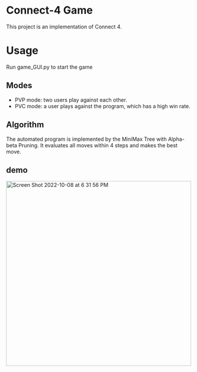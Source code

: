 # Connect-4 Game 
This project is an implementation of Connect 4. 

# Usage
Run game_GUI.py to start the game  


## Modes 
- PVP mode: two users play against each other. 
- PVC mode: a user plays against the program, which has a high win rate. 

## Algorithm
The automated program is implemented by the MiniMax Tree with Alpha-beta Pruning. It evaluates all moves within 4 steps and makes the best move. 


## demo 

<img width="500" alt="Screen Shot 2022-10-08 at 6 31 56 PM" src="https://user-images.githubusercontent.com/59595844/194729992-81e85f7c-02ea-425e-b5c7-2deb67d63d32.png">
